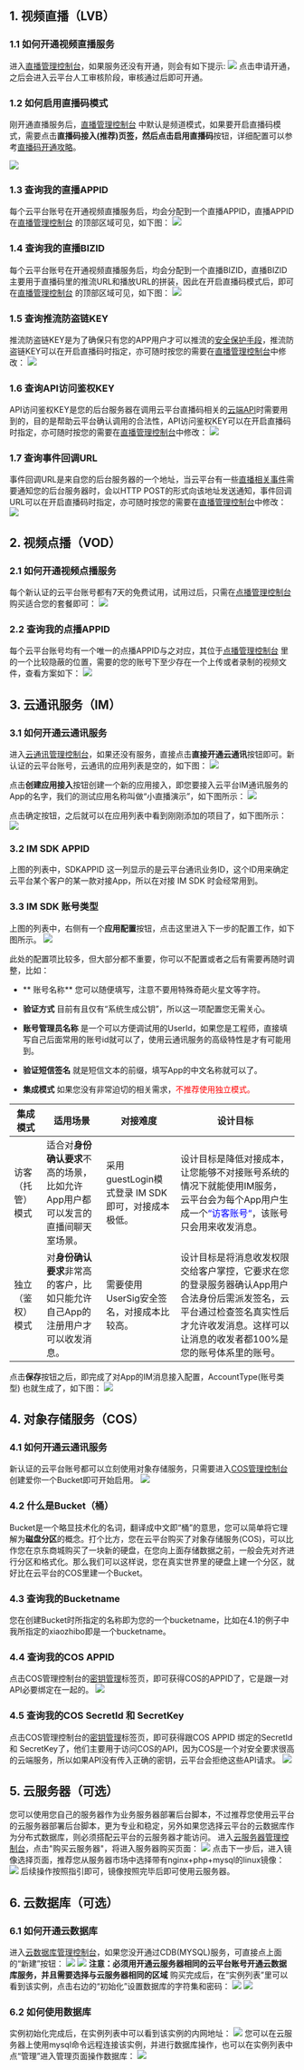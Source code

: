 ## 1. 视频直播（LVB）

### 1.1 如何开通视频直播服务
进入[直播管理控制台](http://console.tce.fsphere.cn/live)，如果服务还没有开通，则会有如下提示:
![](http://imgcache.tcecqpoc.fsphere.cn/image/mc.qcloudimg.com/static/img/c40ff3b85b3ad9c0cb03170948d93555/image.png)
点击申请开通，之后会进入云平台人工审核阶段，审核通过后即可开通。


### 1.2 如何启用直播码模式
刚开通直播服务后，[直播管理控制台](http://console.tce.fsphere.cn/live) 中默认是频道模式，如果要开启直播码模式，需要点击**直播码接入(推荐)**页签，然后点击**启用直播码**按钮，详细配置可以参考[直播码开通攻略](http://tcecqpoc.fsphere.cn/doc/api/258/6100)。

![](http://imgcache.tcecqpoc.fsphere.cn/image/mc.qcloudimg.com/static/img/52968523312ffb2ef505a5e5a5177548/image.png)

### 1.3 查询我的直播APPID
每个云平台账号在开通视频直播服务后，均会分配到一个直播APPID，直播APPID在[直播管理控制台](http://console.tce.fsphere.cn/live) 的顶部区域可见，如下图：
![](http://imgcache.tcecqpoc.fsphere.cn/image/mc.qcloudimg.com/static/img/0adb9ca806c6140864e22bd01ac691ff/image.png)

### 1.4 查询我的直播BIZID
每个云平台账号在开通视频直播服务后，均会分配到一个直播BIZID，直播BIZID主要用于直播码里的推流URL和播放URL的拼装，因此在开启直播码模式后，即可在[直播管理控制台](http://console.tce.fsphere.cn/live) 的顶部区域可见，如下图：
![](http://imgcache.tcecqpoc.fsphere.cn/image/mc.qcloudimg.com/static/img/e01d68876a98e496604225c45d833891/image.png)

### 1.5 查询推流防盗链KEY
推流防盗链KEY是为了确保只有您的APP用户才可以推流的[安全保护手段](http://tcecqpoc.fsphere.cn/doc/api/258/5693)，推流防盗链KEY可以在开启直播码时指定，亦可随时按您的需要在[直播管理控制台](http://console.tce.fsphere.cn/live)中修改：
![](http://imgcache.tcecqpoc.fsphere.cn/image/mc.qcloudimg.com/static/img/6dcddb480ffab18886d8b245a2707af9/image.png)

### 1.6 查询API访问鉴权KEY
API访问鉴权KEY是您的后台服务器在调用云平台直播码相关的[云端API](http://tcecqpoc.fsphere.cn/doc/api/258/5956)时需要用到的，目的是帮助云平台确认调用的合法性，API访问鉴权KEY可以在开启直播码时指定，亦可随时按您的需要在[直播管理控制台](http://console.tce.fsphere.cn/live)中修改：
![](http://imgcache.tcecqpoc.fsphere.cn/image/mc.qcloudimg.com/static/img/c9944d9f54a61bba81d5b5775c6cfbbe/image.png)

### 1.7 查询事件回调URL
事件回调URL是来自您的后台服务器的一个地址，当云平台有一些[直播相关事件](http://tcecqpoc.fsphere.cn/doc/api/258/5957)需要通知您的后台服务器时，会以HTTP POST的形式向该地址发送通知，事件回调URL可以在开启直播码时指定，亦可随时按您的需要在[直播管理控制台](http://console.tce.fsphere.cn/live)中修改：
![](http://imgcache.tcecqpoc.fsphere.cn/image/mc.qcloudimg.com/static/img/6f56c366d620832845ff77a9fa78241d/image.png)

## 2. 视频点播（VOD）
### 2.1 如何开通视频点播服务
每个新认证的云平台账号都有7天的免费试用，试用过后，只需在[点播管理控制台](http://console.tce.fsphere.cn/video) 购买适合您的套餐即可：
![](http://imgcache.tcecqpoc.fsphere.cn/image/mc.qcloudimg.com/static/img/07fc20e09b0a527089cc9d48d27669cc/image.png)

### 2.2 查询我的点播APPID
每个云平台账号均有一个唯一的点播APPID与之对应，其位于[点播管理控制台](http://console.tce.fsphere.cn/video) 里的一个比较隐蔽的位置，需要的您的账号下至少存在一个上传或者录制的视频文件，查看方案如下：
![](http://imgcache.tcecqpoc.fsphere.cn/image/mc.qcloudimg.com/static/img/7e1ba9d016cb55e3825b980b5de5987a/image.png)


## 3. 云通讯服务（IM）
### 3.1 如何开通云通讯服务
进入[云通讯管理控制台](http://console.tce.fsphere.cn/avc)，如果还没有服务，直接点击**直接开通云通讯**按钮即可。新认证的云平台账号，云通讯的应用列表是空的，如下图：
![](http://imgcache.tcecqpoc.fsphere.cn/image/mc.qcloudimg.com/static/img/c033ddba671a514c7b160e1c99a08b55/image.png)

点击**创建应用接入**按钮创建一个新的应用接入，即您要接入云平台IM通讯服务的App的名字，我们的测试应用名称叫做“小直播演示”，如下图所示：
![](http://imgcache.tcecqpoc.fsphere.cn/image/mc.qcloudimg.com/static/img/897bff65af6202322a434b6fa3f8a0bd/image.png)

点击确定按钮，之后就可以在应用列表中看到刚刚添加的项目了，如下图所示：
![](http://imgcache.tcecqpoc.fsphere.cn/image/mc.qcloudimg.com/static/img/1c1cb2c2fa4c6f0dc7be06bf8329dee3/image.png)

### 3.2 IM SDK APPID
上图的列表中，SDKAPPID 这一列显示的是云平台通讯业务ID，这个ID用来确定云平台某个客户的某一款对接App，所以在对接 IM SDK 时会经常用到。

### 3.3 IM SDK 账号类型
上图的列表中，右侧有一个**应用配置**按钮，点击这里进入下一步的配置工作，如下图所示。
![](http://imgcache.tcecqpoc.fsphere.cn/image/mc.qcloudimg.com/static/img/d52ac3662d5310673a5d6c6a78f50da4/image.png)

此处的配置项比较多，但大部分都不重要，你可以不配置或者之后有需要再随时调整，比如：
- ** 账号名称**
您可以随便填写，注意不要用特殊奇葩火星文等字符。

- **验证方式**
目前有且仅有“系统生成公钥”，所以这一项配置您无需关心。

- **账号管理员名称**
是一个可以方便调试用的UserId，如果您是工程师，直接填写自己后面常用的账号id就可以了，使用云通讯服务的高级特性是才有可能用到。

- **验证短信签名**
就是短信文本的前缀，填写App的中文名称就可以了。

- **集成模式**
如果您没有非常迫切的相关需求，<font color='red'>不推荐使用独立模式。</font>

| 集成模式 | 适用场景 | 对接难度 | 设计目标 |
|------------|-------------|-------------| -----------|
| 访客（托管）模式 | 适合对**身份确认要求**不高的场景，比如允许App用户都可以发言的直播间聊天室场景。 | 采用guestLogin模式登录 IM SDK即可，对接成本极低。 | 设计目标是降低对接成本，让您能够不对接账号系统的情况下就能使用IM服务，云平台会为每个App用户生成一个<font color='blue'>“访客账号“</font>，该账号只会用来收发消息。|
| 独立（鉴权）模式 | 对**身份确认要求**非常高的客户，比如只能允许自己App的注册用户才可以收发消息。 | 需要使用UserSig安全签名，对接成本比较高。| 设计目标是将消息收发权限交给客户掌控，它要求在您的登录服务器确认App用户合法身份后需派发签名，云平台通过检查签名真实性后才允许收发消息。这样可以让消息的收发者都100%是您的账号体系里的账号。|

点击**保存**按钮之后，即完成了对App的IM消息接入配置，AccountType(账号类型) 也就生成了，如下图：
![](http://imgcache.tcecqpoc.fsphere.cn/image/mc.qcloudimg.com/static/img/dca3d66810ebc6b767b7af4f234ecf8b/image.png)

## 4. 对象存储服务（COS）
### 4.1 如何开通云通讯服务
新认证的云平台账号都可以立刻使用对象存储服务，只需要进入[COS管理控制台](http://console.tce.fsphere.cn/cos)创建爱你一个Bucket即可开始启用。
![](http://imgcache.tcecqpoc.fsphere.cn/image/mc.qcloudimg.com/static/img/0ce694618801bdf841df883b7fb8d764/image.png)

### 4.2 什么是Bucket（桶）
Bucket是一个略显技术化的名词，翻译成中文即“桶”的意思，您可以简单将它理解为**磁盘分区**的概念。打个比方，您在云平台购买了对象存储服务(COS)，可以比作您在京东商城购买了一块新的硬盘，在您向上面存储数据之前，一般会先对齐进行分区和格式化。那么我们可以这样说，您在真实世界里的硬盘上建一个分区，就好比在云平台的COS里建一个Bucket。

### 4.3 查询我的Bucketname
您在创建Bucket时所指定的名称即为您的一个bucketname，比如在4.1的例子中我所指定的xiaozhibo即是一个bucketname。

### 4.4 查询我的COS APPID
点击COS管理控制台的[密钥管理](http://console.tce.fsphere.cn/cos/project)标签页，即可获得COS的APPID了，它是跟一对API必要绑定在一起的。
![](http://imgcache.tcecqpoc.fsphere.cn/image/mc.qcloudimg.com/static/img/60a3a35c5a28603a5ef730a2fd436677/image.png)

### 4.5 查询我的COS SecretId 和 SecretKey
点击COS管理控制台的[密钥管理](http://console.tce.fsphere.cn/cos/project)标签页，即可获得跟COS APPID 绑定的SecretId 和 SecretKey了，他们主要用于访问COS的API，因为COS是一个对安全要求很高的云端服务，所以如果API没有传入正确的密钥，云平台会拒绝这些API请求。
![](http://imgcache.tcecqpoc.fsphere.cn/image/mc.qcloudimg.com/static/img/17778b870bae9ad8302ce9774430ca7f/image.png)

## 5. 云服务器（可选）
您可以使用您自己的服务器作为业务服务器部署后台脚本，不过推荐您使用云平台的云服务器部署后台脚本，更为专业和稳定，另外如果您选择云平台的云数据库作为分布式数据库，则必须搭配云平台的云服务器才能访问。
进入[云服务器管理控制台](http://console.tce.fsphere.cn/cvm/overview)，点击"购买云服务器"，将进入服务器购买页面：
![](http://imgcache.tcecqpoc.fsphere.cn/image/mc.qcloudimg.com/static/img/9e479e479a8a6cc72678881f400eefd4/image.jpg)
点击下一步后，进入镜像选择页面，推荐您从服务器市场中选择带有nginx+php+mysql的linux镜像：
![](http://imgcache.tcecqpoc.fsphere.cn/image/mc.qcloudimg.com/static/img/84b60f7ab5e966aed54325a7a2b71beb/image.jpg)
后续操作按照指引即可，镜像按照完毕后即可使用云服务器。

## 6. 云数据库（可选）
### 6.1 如何开通云数据库
进入[云数据库管理控制台](http://console.tce.fsphere.cn/cdb)，如果您没开通过CDB(MYSQL)服务，可直接点上面的“新建”按钮：
![](http://imgcache.tcecqpoc.fsphere.cn/image/mc.qcloudimg.com/static/img/138c9dd9d5793920aa539141567e0be6/image.jpg)
![](http://imgcache.tcecqpoc.fsphere.cn/image/mc.qcloudimg.com/static/img/62c41e4dbde3eb4f906955e9ebd5cca6/image.jpg)
**注意：必须用开通云服务器相同的云平台账号开通云数据库服务，并且需要选择与云服务器相同的区域**
购买完成后，在“实例列表”里可以看到该实例，点击右边的“初始化”设置数据库的字符集和密码：
![](http://imgcache.tcecqpoc.fsphere.cn/image/mc.qcloudimg.com/static/img/492e4be9784f96a32da8d1c17bc5feb5/image.jpg)
![](http://imgcache.tcecqpoc.fsphere.cn/image/mc.qcloudimg.com/static/img/df45399f3da5f324ff2c9f9876d6ee45/image.jpg)

### 6.2 如何使用数据库
实例初始化完成后，在实例列表中可以看到该实例的内网地址：
![](http://imgcache.tcecqpoc.fsphere.cn/image/mc.qcloudimg.com/static/img/fb0fa5be8c1411c24a9bcfb30fc9ee7e/image.jpg)
您可以在云服务器上使用mysql命令远程连接该实例，并进行数据库操作，也可以在实例列表中点“管理”进入管理页面操作数据库：
![](http://imgcache.tcecqpoc.fsphere.cn/image/mc.qcloudimg.com/static/img/3be77388665815bae35b0a496ecac584/image.jpg)
